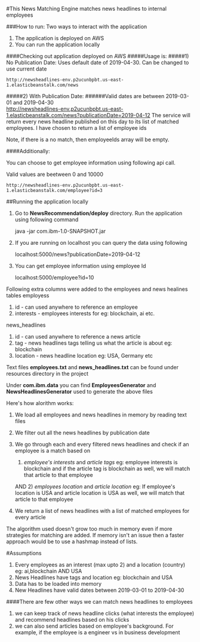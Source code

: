 #This News Matching Engine matches news headlines to internal employees 

###How to run:
Two ways to interact with the application
1) The application is deployed on AWS
2) You can run the application locally

####Checking out application deployed on AWS
#####Usage is: 
#####1) No Publication Date: 
Uses default date of 2019-04-30. Can be changed to use current date
    
    http://newsheadlines-env.p2ucunbpbt.us-east-1.elasticbeanstalk.com/news

#####2) With Publication Date: 
######Valid dates are between 2019-03-01 and 2019-04-30    
    http://newsheadlines-env.p2ucunbpbt.us-east-1.elasticbeanstalk.com/news?publicationDate=2019-04-12
The service will return every news headline published on this day to its list of matched employees. I have chosen
to return a list of employee ids

Note, if there is a no match, then employeeIds array will be empty.

####Additionally: 

You can choose to get employee information using following api call. 

Valid values are beetween 0 and 10000


    http://newsheadlines-env.p2ucunbpbt.us-east-1.elasticbeanstalk.com/employee?id=3

##Running the application locally
1) Go to **NewsRecommendation/deploy** directory. Run the application using following command
    
    
     java -jar com.ibm-1.0-SNAPSHOT.jar
2) If you are running on localhost you can query the data using following 
     
     
     localhost:5000/news?publicationDate=2019-04-12
3) You can get employee information using employee Id
  
  
     localhost:5000/employee?id=10

Following extra columns were added to the employees and news healines tables 
employess 
 1) id - can used anywhere to reference an employee
 2) interests - employees interests for eg: blockchain, ai etc.

news_headlines
 1) id - can used anywhere to reference a news article
 2) tag - news headlines tags telling us what the article is about eg: blockchain
 3) location - news headline location eg: USA, Germany etc
 

Text files **employees.txt** and **news_headlines.txt** can be found under resources directory in the project

Under **com.ibm.data** you can find **EmployeesGenerator** and **NewsHeadlinesGenerator** used to generate the above files


Here's how alorithm works:
1) We load all employees and news headlines in memory by reading text files
2) We filter out all the news headlines by publication date
3) We go through each and every filtered news headlines and check if an employee is a match based on 
     1) *employee's interests* and *article tags* 
        eg: employee interests is blockchain and if the article tag is blockchain as well, we will match 
        that article to that employee
        
     AND
     2) *employees location*  and *article location*
        eg: If employee's location is USA and article location is USA as well, we will match 
        that article to that employee
4) We return a list of news headlines with a list of matched employees for every article


The algorithm used doesn't grow too much in memory even if more strategies for matching are added. 
If memory isn't an issue then a faster approach would be to use a hashmap instead of lists.
 
#Assumptions
1) Every employees as an interest (max upto 2) and a location (country) eg: ai,blockchain AND USA
2) News Headlines have tags and location eg: blockchain and USA
3) Data has to be loaded into memory
4) New Headlines have valid dates between 2019-03-01 to 2019-04-30


####There are few other ways we can match news headlines to employees
1) we can keep track of news headline clicks (what interests the employee) and recommend headlines based on his clicks
2) we can also send articles based on employee's background. For example, if the employee is a engineer vs in business development

 